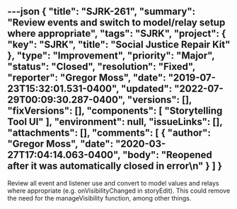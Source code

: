 ---json
{
  "title": "SJRK-261",
  "summary": "Review events and switch to model/relay setup where appropriate",
  "tags": "SJRK",
  "project": {
    "key": "SJRK",
    "title": "Social Justice Repair Kit"
  },
  "type": "Improvement",
  "priority": "Major",
  "status": "Closed",
  "resolution": "Fixed",
  "reporter": "Gregor Moss",
  "date": "2019-07-23T15:32:01.531-0400",
  "updated": "2022-07-29T00:09:30.287-0400",
  "versions": [],
  "fixVersions": [],
  "components": [
    "Storytelling Tool UI"
  ],
  "environment": null,
  "issueLinks": [],
  "attachments": [],
  "comments": [
    {
      "author": "Gregor Moss",
      "date": "2020-03-27T17:04:14.063-0400",
      "body": "Reopened after it was automatically closed in error\n"
    }
  ]
}
---
Review all event and listener use and convert to model values and relays where appropriate (e.g. onVisibilityChanged in storyEdit). This could remove the need for the manageVisibility function, among other things.

        